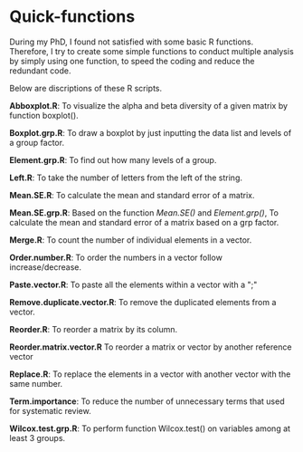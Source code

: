 # Quick-functions

During my PhD, I found not satisfied with some basic R functions. Therefore, I try to create some simple functions to conduct multiple analysis by simply using one function, to speed the coding and reduce the redundant code.

Below are discriptions of these R scripts.

**Abboxplot.R**:            To visualize the alpha and beta diversity of a given matrix by function boxplot().

**Boxplot.grp.R**:          To draw a boxplot by just inputting the data list and levels of a group factor.

**Element.grp.R**:          To find out how many levels of a group.

**Left.R**:                 To take the number of letters from the left of the string.

**Mean.SE.R**:              To calculate the mean and standard error of a matrix.

**Mean.SE.grp.R**:          Based on the function *Mean.SE()* and *Element.grp()*, To calculate the mean and standard error of a matrix based on a grp factor.

**Merge.R**:                To count the number of individual elements in a vector.

**Order.number.R**:         To order the numbers in a vector follow increase/decrease.

**Paste.vector.R**:         To paste all the elements within a vector with a ";"

**Remove.duplicate.vector.R**: To remove the duplicated elements from a vector.

**Reorder.R**:              To reorder a matrix by its column.

**Reorder.matrix.vector.R**  To reorder a matrix or vector by another reference vector

**Replace.R**:              To replace the elements in a vector with another vector with the same number.

**Term.importance**:        To reduce the number of unnecessary terms that used for systematic review.

**Wilcox.test.grp.R**:      To perform function Wilcox.test() on variables among at least 3 groups.
